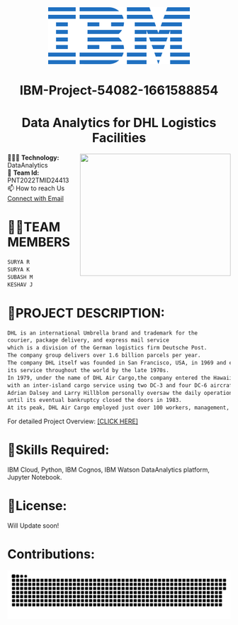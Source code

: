 <div align="center">
<a href="https://github.com/othneildrew/Best-README-Template">
<img src="https://github.com/SuryaR-25/ReadMe-Temp/blob/master/images/IBM_logo.svg.png" alt="Logo" width="320" height="128" >
</a>
 
# IBM-Project-54082-1661588854
# Data Analytics for DHL Logistics Facilities
<img src="https://cdn.dribbble.com/users/2929464/screenshots/5732611/media/9e4c99f2dccc3103c274715ac928490f.gif" align="right" width="340" height="275"/>
</div>

👨🏻‍💻 <b>Technology:</b> DataAnalytics <br>
📱  <b>Team Id: </b>PNT2022TMID24413 <br>
📫 How to reach Us <a href = "mailto: suryarsrm@gmail.com">Connect with Email</a>

# **👩‍👦TEAM MEMBERS**    
```html                      
SURYA R         
SURYA K       
SUBASH M         
KESHAV J             
``` 

# **📜PROJECT DESCRIPTION:**
```html
DHL is an international Umbrella brand and trademark for the 
courier, package delivery, and express mail service 
which is a division of the German logistics firm Deutsche Post.
The company group delivers over 1.6 billion parcels per year.
The company DHL itself was founded in San Francisco, USA, in 1969 and expanded 
its service throughout the world by the late 1970s. 
In 1979, under the name of DHL Air Cargo,the company entered the Hawaiian Islands 
with an inter-island cargo service using two DC-3 and four DC-6 aircraft.
Adrian Dalsey and Larry Hillblom personally oversaw the daily operations
until its eventual bankruptcy closed the doors in 1983. 
At its peak, DHL Air Cargo employed just over 100 workers, management, and pilots.
```
For detailed Project Overview: [[CLICK HERE]](https://drive.google.com/file/d/1H4D3L1QbcOKLXcXVlIKrOh3yMdUFyRcQ/view?usp=sharing)


# **🎯Skills Required:**
IBM Cloud, Python, IBM Cognos, IBM Watson DataAnalytics platform, Jupyter Notebook.

# 🔑License:
Will Update soon!


# Contributions:
![Snake animation](https://github.com/SuryaR-25/Snake/blob/main/profile-output/github-contribution-grid-snake.svg)
